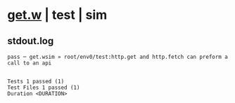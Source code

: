 # [get.w](../../../../../../examples/tests/sdk_tests/api/get.w) | test | sim

## stdout.log
```log
pass ─ get.wsim » root/env0/test:http.get and http.fetch can preform a call to an api
 
 
Tests 1 passed (1)
Test Files 1 passed (1)
Duration <DURATION>
```

